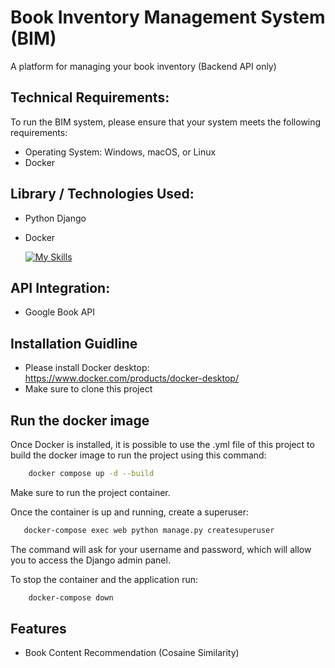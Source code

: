 # Book Inventory Management System (BIM)

A platform for managing your book inventory (Backend API only)

## Technical Requirements:
To run the BIM system, please ensure that your system meets the following requirements:

- Operating System: Windows, macOS, or Linux
- Docker

## Library / Technologies Used:

- Python Django
- Docker

   [![My Skills](https://skillicons.dev/icons?i=py,django,docker&perline=3)](https://skillicons.dev)


## API Integration:

- Google Book API 

## Installation Guidline

- Please install Docker desktop: https://www.docker.com/products/docker-desktop/
- Make sure to clone this project

## Run the docker image

Once Docker is installed, it is possible to use the .yml file of this project to build the docker image to run the project using this command: 
```bash 
    docker compose up -d --build 
```

Make sure to run the project container. 

Once the container is up and running, create a superuser:

```bash
   docker-compose exec web python manage.py createsuperuser
```
The command will ask for your username and password, which will allow you to access the Django admin panel.

To stop the container and the application run:
```bash
    docker-compose down
```

## Features 

- Book Content Recommendation (Cosaine Similarity)
